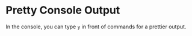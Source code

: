 Pretty Console Output
=====================

In the console, you can type `y` in front of commands for a prettier output.
